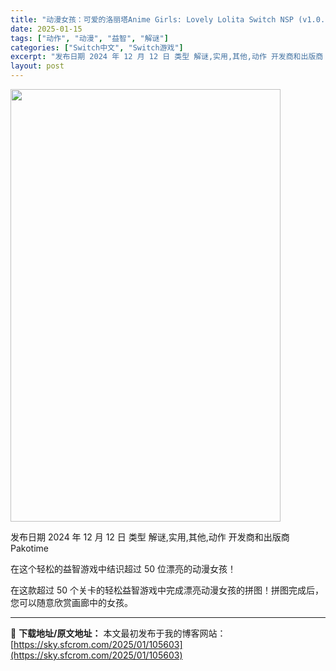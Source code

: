 ```yaml
---
title: "动漫女孩：可爱的洛丽塔Anime Girls: Lovely Lolita Switch NSP (v1.0.1)中文"
date: 2025-01-15
tags: ["动作", "动漫", "益智", "解谜"]
categories: ["Switch中文", "Switch游戏"]
excerpt: "发布日期 2024 年 12 月 12 日 类型 解谜,实用,其他,动作 开发商和出版商 Pakotime 在这个轻松的益智游戏中结识超过 50 位漂亮的动漫女孩！ 在这款超过 50 个关卡的轻松益智游戏中完成漂亮动漫女孩的拼图！拼图完成后，您可以随意欣赏画廊中的女孩。"
layout: post
---
```


<img class="aligncenter size-full wp-image-105590" src="https://sky.sfcrom.com/wp-content/uploads/2025/01/202501150734405.webp" alt="" width="432" height="692" />

发布日期 2024 年 12 月 12 日
类型 解谜,实用,其他,动作
开发商和出版商 Pakotime

在这个轻松的益智游戏中结识超过 50 位漂亮的动漫女孩！

在这款超过 50 个关卡的轻松益智游戏中完成漂亮动漫女孩的拼图！拼图完成后，您可以随意欣赏画廊中的女孩。

---
📖 **下载地址/原文地址：** 本文最初发布于我的博客网站：[https://sky.sfcrom.com/2025/01/105603](https://sky.sfcrom.com/2025/01/105603)
